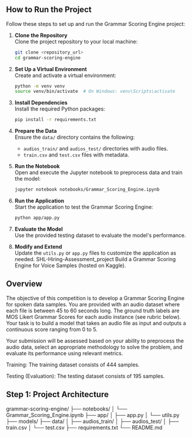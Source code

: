 ## How to Run the Project

Follow these steps to set up and run the Grammar Scoring Engine project:

1. **Clone the Repository**  
    Clone the project repository to your local machine:
    ```bash
    git clone <repository_url>
    cd grammar-scoring-engine
    ```

2. **Set Up a Virtual Environment**  
    Create and activate a virtual environment:
    ```bash
    python -m venv venv
    source venv/bin/activate  # On Windows: venv\Scripts\activate
    ```

3. **Install Dependencies**  
    Install the required Python packages:
    ```bash
    pip install -r requirements.txt
    ```

4. **Prepare the Data**  
    Ensure the `data/` directory contains the following:
    - `audios_train/` and `audios_test/` directories with audio files.
    - `train.csv` and `test.csv` files with metadata.

5. **Run the Notebook**  
    Open and execute the Jupyter notebook to preprocess data and train the model:
    ```bash
    jupyter notebook notebooks/Grammar_Scoring_Engine.ipynb
    ```

6. **Run the Application**  
    Start the application to test the Grammar Scoring Engine:
    ```bash
    python app/app.py
    ```

7. **Evaluate the Model**  
    Use the provided testing dataset to evaluate the model's performance.

8. **Modify and Extend**  
    Update the `utils.py` or `app.py` files to customize the application as needed.
 SHL-Hiring-Assessment_project
Build a Grammar Scoring Engine for Voice Samples (hosted on Kaggle).


## Overview

The objective of this competition is to develop a Grammar Scoring Engine for spoken data samples. You are provided with an audio dataset where each file is between 45 to 60 seconds long. The ground truth labels are MOS Likert Grammar Scores for each audio instance (see rubric below). Your task is to build a model that takes an audio file as input and outputs a continuous score ranging from 0 to 5.

Your submission will be assessed based on your ability to preprocess the audio data, select an appropriate methodology to solve the problem, and evaluate its performance using relevant metrics.

Training: The training dataset consists of 444 samples.

Testing (Evaluation): The testing dataset consists of 195 samples.

## Step 1: Project Architecture

grammar-scoring-engine/
├── notebooks/
│   └── Grammar_Scoring_Engine.ipynb
├── app/
│   ├── app.py
│   └── utils.py
├── models/
├── data/
│   ├── audios_train/
│   ├── audios_test/
│   ├── train.csv
│   └── test.csv
├── requirements.txt
└── README.md
